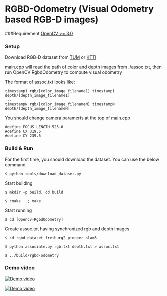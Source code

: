 # RGBD-Odometry (Visual Odometry based RGB-D images)

###Requirement
[OpenCV >= 3.0](http://tzutalin.blogspot.tw/2016/01/installing-opencv-310-and-contrib-lib.html)

### Setup
Download RGB-D dataset from [TUM](http://vision.in.tum.de/data/datasets) or [KTTI](http://www.cvlibs.net/datasets/kitti/eval_odometry.php)

 [main.cpp](https://github.com/tzutalin/OpenCV-RgbdOdometry/blob/master/src/main.cpp#L160) will read the path of color and depth images from ./assoc.txt, then run OpenCV RgbdOdometry to compute visual odometry

The format of assoc.txt looks like:
```
timestamp1 rgb/[color_image_filename1] timestamp1 depth/[depth_image_filename1]
...
timestampN rgb/[color_image_filenameN] timestampN depth/[depth_image_filenameN]
```

You should change camera paramerts at the top of [main.cpp](https://github.com/tzutalin/OpenCV-RgbdOdometry/blob/master/src/main.cpp#L24)
```
#define FOCUS_LENGTH 525.0
#define CX 319.5
#define CY 239.5
```

### Build & Run
For the first time, you should download the dataset. You can use the below command

`$ python tools/download_dataset.py`

Start building

`$ mkdir -p build; cd build`

`$ cmake ..; make`

Start running

`$ cd [Opencv-RgbdOdometry]`

Create assoc.txt having synchronized rgb and depth images

`$ cd rgbd_dataset_freiburg2_pioneer_slam3`

`$ python associate.py rgb.txt depth.txt > assoc.txt`

`$ ../build/rgbd-odometry`

### Demo video
[![Demo video](https://j.gifs.com/0RDJgK.gif)](https://www.youtube.com/watch?v=NS2L7_uHTAo&feature=youtu.be)

[![Demo video](https://j.gifs.com/lYEqx5.gif)](https://www.youtube.com/watch?v=NS2L7_uHTAo&feature=youtu.be)
